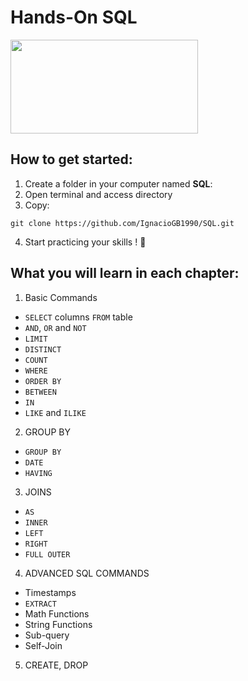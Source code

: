 # Hands-On SQL

<img src="https://i0.wp.com/learn.onemonth.com/wp-content/uploads/2019/07/image2-1.png?fit=600%2C315&ssl=1" width=300 height=150></img>
<!--
## How to take advantage of this course:

This course is meant for those who want to learn SQL in a **practical and efficient** approach. 

Watching videos or reading posts is not enough. **You must dive in!**

The course progresses from beginner-friendly to advanced.

It is divided into chapters where you will find lectures and exercises.

Exercises should take no longer than **10 minutes**. Do not worry if you take longer.

The important thing is that you give it a try and **stay consistent** 💪
-->
## How to get started:
1. Create a folder in your computer named **SQL**:
2. Open terminal and access directory
3. Copy:
~~~
git clone https://github.com/IgnacioGB1990/SQL.git
~~~
4. Start practicing your skills ! 🚀


## What you will learn in each chapter:

1. Basic Commands
- `SELECT` columns `FROM` table
- `AND`, `OR` and `NOT`
- `LIMIT`
- `DISTINCT`
- `COUNT`
- `WHERE`
- `ORDER BY`
- `BETWEEN`
- `IN`
- `LIKE` and `ILIKE`

2. GROUP BY
- `GROUP BY`
- `DATE`
- `HAVING`


3. JOINS
- `AS`
- `INNER`
- `LEFT`
- `RIGHT`
- `FULL OUTER`

4. ADVANCED SQL COMMANDS
- Timestamps
- `EXTRACT`
- Math Functions
- String Functions
- Sub-query
- Self-Join


5. CREATE, DROP


